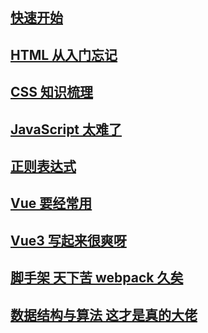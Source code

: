 ## [快速开始](/)

## [HTML 从入门忘记](/html/)

## [CSS 知识梳理](/css/)

## [JavaScript 太难了](/javascript/)

## [正则表达式](/reg/)

## [Vue 要经常用](/vue/)

## [Vue3 写起来很爽呀](/vue3/)

## [脚手架 天下苦 webpack 久矣](/cli/)

## [数据结构与算法 这才是真的大佬](/algorithm/)
